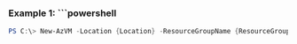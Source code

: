 ### Example 1: ```powershell
```powershell
PS C:\> New-AzVM -Location {Location} -ResourceGroupName {ResourceGroupName} -VM {VM}
```


